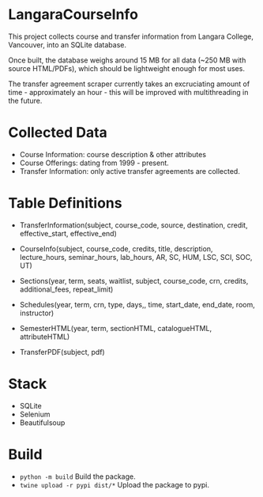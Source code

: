 # LangaraCourseInfo

This project collects course and transfer information from Langara College, Vancouver, into an SQLite database.

Once built, the database weighs around 15 MB for all data (~250 MB with source HTML/PDFs), which should be lightweight enough for most uses.

The transfer agreement scraper currently takes an excruciating amount of time - approximately an hour - this will be improved with multithreading in the future.

# Collected Data

 - Course Information: course description & other attributes
 - Course Offerings: dating from 1999 - present.
 - Transfer Information: only active transfer agreements are collected.

# Table Definitions
 - TransferInformation(subject, course_code, source, destination, credit, effective_start, effective_end)
 - CourseInfo(subject, course_code, credits, title, description, lecture_hours, seminar_hours, lab_hours, AR, SC, HUM, LSC, SCI, SOC, UT)
 - Sections(year, term, seats, waitlist, subject, course_code, crn, credits, additional_fees, repeat_limit)
 - Schedules(year, term, crn, type, days,, time, start_date, end_date, room, instructor)

 - SemesterHTML(year, term, sectionHTML, catalogueHTML, attributeHTML)
 - TransferPDF(subject, pdf)

# Stack  
 - SQLite
 - Selenium
 - Beautifulsoup

# Build
- `python -m build` Build the package.
- `twine upload -r pypi dist/*` Upload the package to pypi.